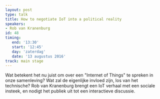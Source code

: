 ```yaml
---
layout: post
type: talk
title: How to negotiate IoT into a political reality
speakers:
- Rob van Kranenburg
id: 48
timing: 
   end: '13:30'
   start: '12:45'
   day: 'zaterdag'
   date: '13 augustus 2016'
track: main stage
---
```

Wat betekent het nu juist om over een "Internet of Things" te spreken in onze samenleving? Wat zal de eigenlijke invloed zijn, los van het technische? Rob van Kranenburg brengt een IoT verhaal met een sociale insteek, en nodigt het publiek uit tot een interactieve discussie.